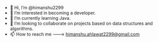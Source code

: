 - 👋 Hi, I’m @himanshu2299
- 👀 I’m interested in becoming a developer.
- 🌱 I’m currently learning Java.
- 💞️ I’m looking to collaborate on projects based on data structures and algorithms.
- 📫 How to reach me ---> himanshu.ahlawat2299@gmail.com

<!---
himanshu2299/himanshu2299 is a ✨ special ✨ repository because its `README.md` (this file) appears on your GitHub profile.
You can click the Preview link to take a look at your changes.
--->
